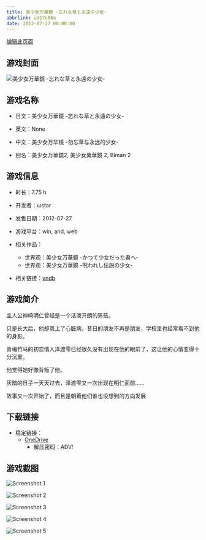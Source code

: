 ```yaml
---
title: 美少女万華鏡 -忘れな草と永遠の少女-
abbrlink: ad17e88a
date: 2012-07-27 00:00:00
---
```

[编辑此页面](https://github.com/ACG-3/ADV3-source/blob/main/source/_posts/games/%E7%BE%8E%E5%B0%91%E5%A5%B3%E4%B8%87%E8%8F%AF%E9%8F%A1%20-%E5%BF%98%E3%82%8C%E3%81%AA%E8%8D%89%E3%81%A8%E6%B0%B8%E9%81%A0%E3%81%AE%E5%B0%91%E5%A5%B3-.md)

## 游戏封面

![美少女万華鏡 -忘れな草と永遠の少女-](https://pan.timero.xyz/d/onedrive/img_lib_001/%E7%BE%8E%E5%B0%91%E5%A5%B3%E4%B8%87%E8%8F%AF%E9%8F%A1%20-%E5%BF%98%E3%82%8C%E3%81%AA%E8%8D%89%E3%81%A8%E6%B0%B8%E9%81%A0%E3%81%AE%E5%B0%91%E5%A5%B3-_cover.avif)


## 游戏名称

- 日文：美少女万華鏡 -忘れな草と永遠の少女-
- 英文：None
- 中文：美少女万华镜 -勿忘草与永远的少女-

- 别名：美少女万華鏡2, 美少女萬華鏡 2, Biman 2


## 游戏信息

- 时长：7.75 h
- 开发者：ωstar
- 发售日期：2012-07-27
- 游戏平台：win, and, web
- 相关作品：
   - 世界观：美少女万華鏡 -かつて少女だった君へ-
   - 世界观：美少女万華鏡 -呪われし伝説の少女-

- 相关链接：[vndb](https://vndb.org/v11071)


## 游戏简介

主人公神崎明仁曾经是一个活泼开朗的男孩。

只是长大后，他却患上了心脏病，昔日的朋友不再是朋友，学校里也经常看不到他的身影。

青梅竹马的初恋情人泽渡雫已经很久没有出现在他的眼前了，这让他的心情变得十分沉重。

他觉得她好像背叛了他。


灰暗的日子一天天过去，泽渡雫又一次出现在明仁面前......

故事又一次开始了，而且是朝着他们谁也没想到的方向发展




## 下载链接

- 稳定链接：
    - [OneDrive](https://pan.timero.xyz/onedrive/adv_lib_001/%E7%BE%8E%E5%B0%91%E5%A5%B3%E4%B8%87%E8%8F%AF%E9%8F%A1%20-%E5%BF%98%E3%82%8C%E3%81%AA%E8%8D%89%E3%81%A8%E6%B0%B8%E9%81%A0%E3%81%AE%E5%B0%91%E5%A5%B3-)
        - 解压密码：ADV!



## 游戏截图


![Screenshot 1](https://pan.timero.xyz/d/onedrive/img_lib_001/%E7%BE%8E%E5%B0%91%E5%A5%B3%E4%B8%87%E8%8F%AF%E9%8F%A1%20-%E5%BF%98%E3%82%8C%E3%81%AA%E8%8D%89%E3%81%A8%E6%B0%B8%E9%81%A0%E3%81%AE%E5%B0%91%E5%A5%B3-_Screenshot_1.avif)

![Screenshot 2](https://pan.timero.xyz/d/onedrive/img_lib_001/%E7%BE%8E%E5%B0%91%E5%A5%B3%E4%B8%87%E8%8F%AF%E9%8F%A1%20-%E5%BF%98%E3%82%8C%E3%81%AA%E8%8D%89%E3%81%A8%E6%B0%B8%E9%81%A0%E3%81%AE%E5%B0%91%E5%A5%B3-_Screenshot_2.avif)

![Screenshot 3](https://pan.timero.xyz/d/onedrive/img_lib_001/%E7%BE%8E%E5%B0%91%E5%A5%B3%E4%B8%87%E8%8F%AF%E9%8F%A1%20-%E5%BF%98%E3%82%8C%E3%81%AA%E8%8D%89%E3%81%A8%E6%B0%B8%E9%81%A0%E3%81%AE%E5%B0%91%E5%A5%B3-_Screenshot_3.avif)

![Screenshot 4](https://pan.timero.xyz/d/onedrive/img_lib_001/%E7%BE%8E%E5%B0%91%E5%A5%B3%E4%B8%87%E8%8F%AF%E9%8F%A1%20-%E5%BF%98%E3%82%8C%E3%81%AA%E8%8D%89%E3%81%A8%E6%B0%B8%E9%81%A0%E3%81%AE%E5%B0%91%E5%A5%B3-_Screenshot_4.avif)

![Screenshot 5](https://pan.timero.xyz/d/onedrive/img_lib_001/%E7%BE%8E%E5%B0%91%E5%A5%B3%E4%B8%87%E8%8F%AF%E9%8F%A1%20-%E5%BF%98%E3%82%8C%E3%81%AA%E8%8D%89%E3%81%A8%E6%B0%B8%E9%81%A0%E3%81%AE%E5%B0%91%E5%A5%B3-_Screenshot_5.avif)

